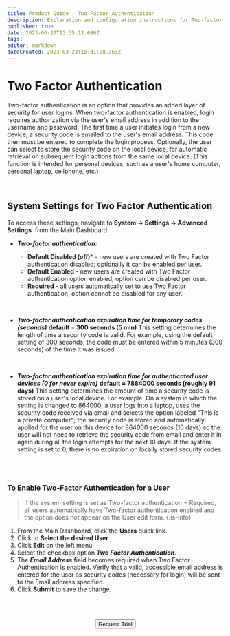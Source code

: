 ```yaml
---
title: Product Guide - Two-Factor Authentication
description: Explanation and configuration instructions for Two-factor authentication
published: true
date: 2023-06-27T13:35:12.686Z
tags: 
editor: markdown
dateCreated: 2023-03-23T15:31:28.363Z
---
```


# Two Factor Authentication

Two-factor authentication is an option that provides an added layer of security for user logins. When two-factor authentication is enabled, login requires authorization via the user's email address in addition to the username and password. The first time a user initiates login from a new device, a security code is emailed to the user's email address. This code then must be entered to complete the login process. Optionally, the user can select to store the security code on the local device, for automatic retrieval on subsequent login actions from the same local device. (This function is intended for personal devices, such as a user's home computer, personal laptop, cellphone, etc.)


<br>

## System Settings for Two Factor Authentication

To access these settings, navigate to **System -> Settings -> Advanced Settings**  from the Main Dashboard.

- ***Two-factor authentication:***

  -   **Default Disabled (off)*** - new users are created with Two Factor authentication disabled; optionally it can be enabled per user.
  -   **Default Enabled** - new users are created with Two Factor authentication option enabled; option can be disabled per user.
  -   **Required** - all users automatically set to use Two Factor authentication; option cannot be disabled for any user.

<br>

- ***Two-factor authentication expiration time for temporary codes (seconds)***
  **default = 300 seconds (5 min)**
This setting determines the length of time a security code is valid.  For example, using the default setting of 300 seconds, the code must be entered within 5 minutes (300 seconds) of the time it was issued.

<br>

- ***Two-factor authentication expiration time for authenticated user devices (0 for never expire)***
**default = 7884000 seconds (roughly 91 days)**
This setting determines the amount of time a security code is stored on a user's local device. For example: On a system in which the setting is changed to 864000; a user logs into a laptop, uses the security code received via email and selects the option labeled "This is a private computer"; the security code is stored and automatically applied for the user on this device for 864000 seconds (10 days) so the user will not need to retrieve the security code from email and enter it in again during all the login attempts for the next 10 days.  If the system setting is set to 0, there is no expiration on locally stored security codes.

<br>
<br>

### To Enable Two-Factor Authentication for a User

> If the system setting is set as Two-factor authentication = Required, all users automatically have Two-factor authentication enabled and the option does not appear on the User edit form. {.is-info}

1.  From the Main Dashboard, click the **Users** quick link.
2.  Click to **Select the desired User**.
3.  Click **Edit** on the left menu.
4.  Select the checkbox option ***Two Factor Authentication***.
5.  The ***Email Address*** field becomes required when Two Factor Authentication is enabled. Verify that a valid, accessible email address is entered for the user as security codes (necessary for login) will be sent to the Email address specified.
6.  Click **Submit** to save the change.

<br>   



<br>

<div style="text-align:center; margin-bottom:5px">

  <a href="https://www.verge.io/test-drive#Demo-Section"><button class="button-cta">Request Trial</button></a>
</div>
